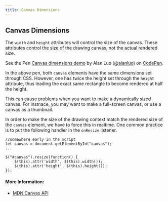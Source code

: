 ```yaml
---
title: Canvas Dimensions
---
```

## Canvas Dimensions

The `width` and `height` attributes will control the size of the canvas. These attributes control the size of the drawing canvas, not the actual rendered size.

<p data-height="265" data-theme-id="0" data-slug-hash="jLWMmM" data-default-tab="js,result" data-user="alanluo" data-embed-version="2" data-pen-title="Canvas dimensions demo" class="codepen">See the Pen <a href="https://codepen.io/alanluo/pen/jLWMmM/">Canvas dimensions demo</a> by Alan Luo (<a href="https://codepen.io/alanluo">@alanluo</a>) on <a href="https://codepen.io">CodePen</a>.</p>
<script async src="https://production-assets.codepen.io/assets/embed/ei.js"></script>

In the above pen, both `canvas` elements have the same dimensions set through CSS. However, one has twice the height set through the `height` attribute, thus leading the exact same rectangle to become rendered at half the height.

This can cause problems when you want to make a dynamically sized canvas. For instnace, you may want to make a full-screen canvas, or use a canvas as a thumbnail.

In order to make the size of the drawing context match the rendered size of the `canvas` element, we have to force this in realtime. One common practice is to put the following handler in the `onResize` listener.

```
//somewhere early in the script
let canvas = document.getElementById("canvas");
...

$("#canvas").resize(function() {
    $(this).attr('width', $(this).width());
    $(this).attr('height', $(this).height());
});

```

#### More Information:

- [MDN Canvas API](https://developer.mozilla.org/en-US/docs/Web/API/Canvas_API)



